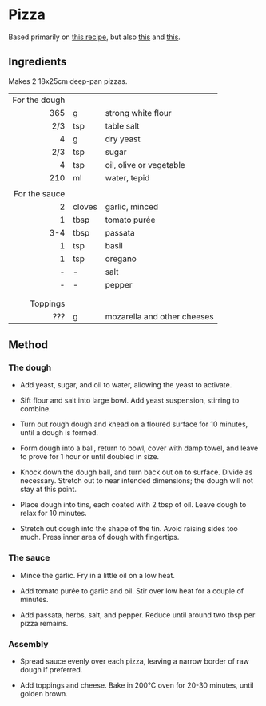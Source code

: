 # Pizza

Based primarily on [this recipe](https://www.bbcgoodfood.com/user/39789/recipe/homemade-pizza-0),
but also [this](https://www.bakingmad.com/recipe/deep-pan-pizza-by-allinson)
and [this](https://www.bbcgoodfood.com/recipes/sicilian-pizza-sfincione).

## Ingredients

Makes 2 18x25cm deep-pan pizzas.

|       |        |                                               |
|------:|:-------|:----------------------------------------------|
| For the dough                                                |||
| 365   | g      | strong white flour                            |
| 2/3   | tsp    | table salt                                    |
|   4   | g      | dry yeast                                     |
| 2/3   | tsp    | sugar                                         |
|   4   | tsp    | oil, olive or vegetable                       |
| 210   | ml     | water, tepid                                  |
|       |        |                                               |
| For the sauce                                                |||
|   2   | cloves | garlic, minced                                |
|   1   | tbsp   | tomato purée                                  |
| 3-4   | tbsp   | passata                                       |
|   1   | tsp    | basil                                         |
|   1   | tsp    | oregano                                       |
|   -   | -      | salt                                          |
|   -   | -      | pepper                                        |
|       |        |                                               |
|       |        |                                               |
| Toppings                                                     |||
| ???   | g      | mozarella and other cheeses                   |

## Method

### The dough

- Add yeast, sugar, and oil to water, allowing the yeast to activate.

- Sift flour and salt into large bowl. Add yeast suspension, stirring to combine.

- Turn out rough dough and knead on a floured surface for 10 minutes, until a dough is formed.

- Form dough into a ball, return to bowl, cover with damp towel, and leave to prove for 1 hour or
  until doubled in size.

- Knock down the dough ball, and turn back out on to surface. Divide as necessary. Stretch out to
  near intended dimensions; the dough will not stay at this point.

- Place dough into tins, each coated with 2 tbsp of oil. Leave dough to relax for 10 minutes.

- Stretch out dough into the shape of the tin. Avoid raising sides too much. Press inner area of
  dough with fingertips.

### The sauce

- Mince the garlic. Fry in a little oil on a low heat.

- Add tomato purée to garlic and oil. Stir over low heat for a couple of minutes.

- Add passata, herbs, salt, and pepper. Reduce until around two tbsp per pizza remains.

### Assembly

- Spread sauce evenly over each pizza, leaving a narrow border of raw dough if preferred.

- Add toppings and cheese. Bake in 200°C oven for 20-30 minutes, until golden brown.

